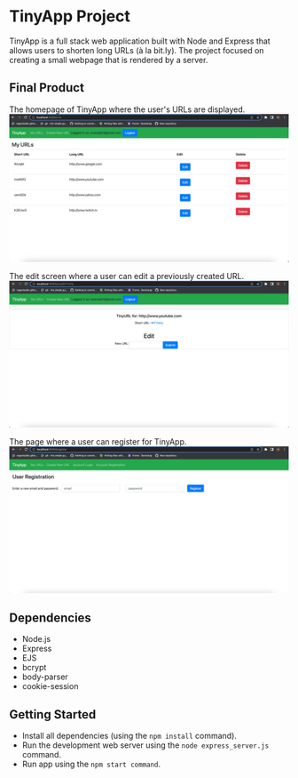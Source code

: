# TinyApp Project

TinyApp is a full stack web application built with Node and Express that allows users to shorten long URLs (à la bit.ly). The project focused on creating a small webpage that is rendered by a server. 

## Final Product

The homepage of TinyApp where the user's URLs are displayed.
![The homepage of TinyApp where the user's URLs are displayed.](https://github.com/NoahPalin/tinyapp/blob/master/docs/urls-page.png)

The edit screen where a user can edit a previously created URL.
![The edit screen where a user can edit a previously created URL.](https://github.com/NoahPalin/tinyapp/blob/master/docs/edit-page.png)

The page where a user can register for TinyApp.
![The page where a user can register for TinyApp.](https://github.com/NoahPalin/tinyapp/blob/master/docs/register-page.png)

## Dependencies

- Node.js
- Express
- EJS
- bcrypt
- body-parser
- cookie-session


## Getting Started

- Install all dependencies (using the `npm install` command).
- Run the development web server using the `node express_server.js` command.
- Run app using the `npm start command`.